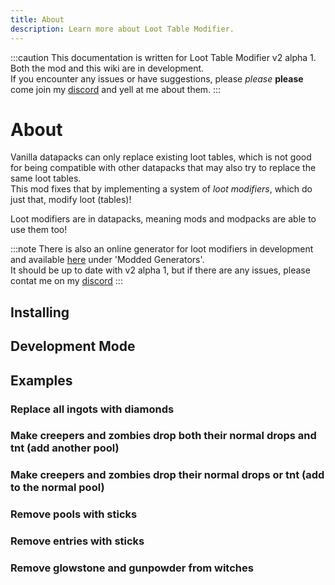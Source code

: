 ```yaml
---
title: About
description: Learn more about Loot Table Modifier.
---
```


:::caution
This documentation is written for Loot Table Modifier v2 alpha 1.  
Both the mod and this wiki are in development.  
If you encounter any issues or have suggestions, please *please* **please** come join my [discord](https://discord.offsetmonkey538.top) and yell at me about them.
:::

# About

Vanilla datapacks can only replace existing loot tables, which is not good for being compatible with other datapacks that may also try to replace the same loot tables.  
This mod fixes that by implementing a system of *loot modifiers*, which do just that, modify loot (tables)!

Loot modifiers are in datapacks, meaning mods and modpacks are able to use them too!

:::note
There is also an online generator for loot modifiers in development and available [here](https://misode-2l52sq8cl-misodes-projects.vercel.app/) under 'Modded Generators'.  
It should be up to date with v2 alpha 1, but if there are any issues, please contat me on my [discord](https://discord.offsetmonkey538.top)
:::

## Installing

## Development Mode

## Examples
### Replace all ingots with diamonds
### Make creepers and zombies drop both their normal drops and tnt (add another pool)
### Make creepers and zombies drop their normal drops or tnt (add to the normal pool)
### Remove pools with sticks
### Remove entries with sticks
### Remove glowstone and gunpowder from witches
